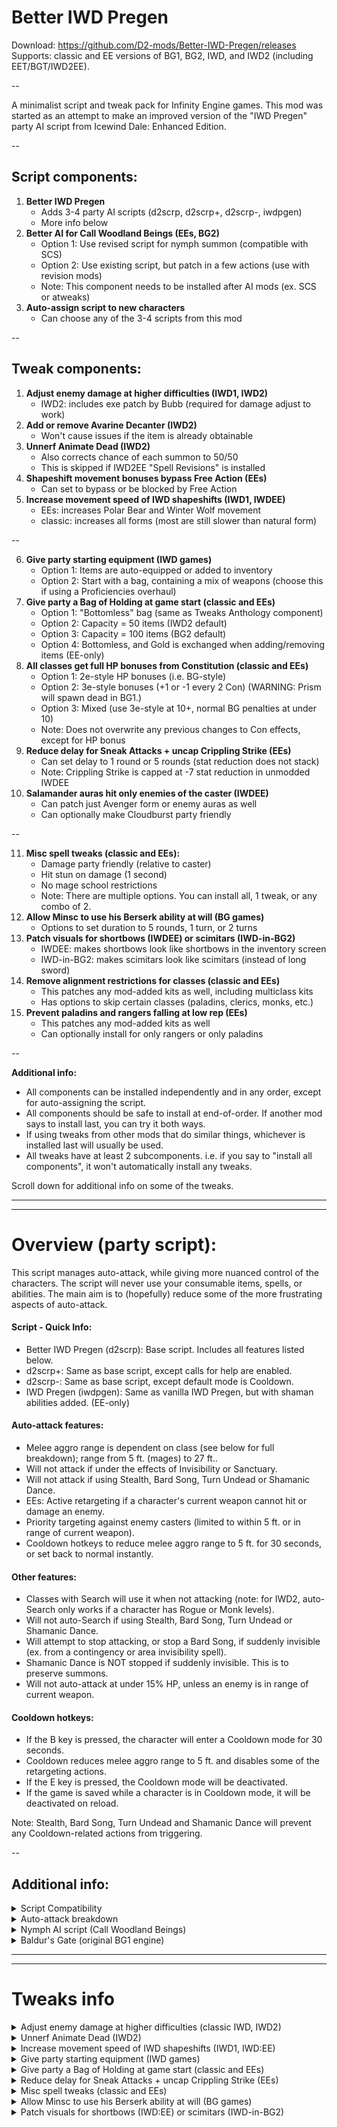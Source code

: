 # Better IWD Pregen
Download: https://github.com/D2-mods/Better-IWD-Pregen/releases  
Supports: classic and EE versions of BG1, BG2, IWD, and IWD2 (including EET/BGT/IWD2EE).

--

A minimalist script and tweak pack for Infinity Engine games. This mod was started as an attempt to make an improved version of the "IWD Pregen" party AI script from Icewind Dale: Enhanced Edition.

--

Script components:
-

1. **Better IWD Pregen**
	- Adds 3-4 party AI scripts (d2scrp, d2scrp+, d2scrp-, iwdpgen)
 	- More info below
2. **Better AI for Call Woodland Beings (EEs, BG2)**
	- Option 1: Use revised script for nymph summon (compatible with SCS)
	- Option 2: Use existing script, but patch in a few actions (use with revision mods)
	- Note: This component needs to be installed after AI mods (ex. SCS or atweaks)
3. **Auto-assign script to new characters**
	- Can choose any of the 3-4 scripts from this mod

--

Tweak components:
-

1. **Adjust enemy damage at higher difficulties (IWD1, IWD2)**
	- IWD2: includes exe patch by Bubb (required for damage adjust to work)
2. **Add or remove Avarine Decanter (IWD2)**
	- Won't cause issues if the item is already obtainable
3. **Unnerf Animate Dead (IWD2)**
	- Also corrects chance of each summon to 50/50
	- This is skipped if IWD2EE "Spell Revisions" is installed
4. **Shapeshift movement bonuses bypass Free Action (EEs)**
	- Can set to bypass or be blocked by Free Action
5. **Increase movement speed of IWD shapeshifts (IWD1, IWDEE)**
	- EEs: increases Polar Bear and Winter Wolf movement
	- classic: increases all forms (most are still slower than natural form)  

--

6. **Give party starting equipment (IWD games)**
	- Option 1: Items are auto-equipped or added to inventory
	- Option 2: Start with a bag, containing a mix of weapons (choose this if using a Proficiencies overhaul)
7. **Give party a Bag of Holding at game start (classic and EEs)**
	- Option 1: "Bottomless" bag (same as Tweaks Anthology component)
	- Option 2: Capacity = 50 items (IWD2 default)
	- Option 3: Capacity = 100 items (BG2 default)
	- Option 4: Bottomless, and Gold is exchanged when adding/removing items (EE-only)
8. **All classes get full HP bonuses from Constitution (classic and EEs)**
	- Option 1: 2e-style HP bonuses (i.e. BG-style)
	- Option 2: 3e-style bonuses (+1 or -1 every 2 Con) (WARNING: Prism will spawn dead in BG1.)
	- Option 3: Mixed (use 3e-style at 10+, normal BG penalties at under 10)
	- Note: Does not overwrite any previous changes to Con effects, except for HP bonus
9. **Reduce delay for Sneak Attacks + uncap Crippling Strike (EEs)**
	- Can set delay to 1 round or 5 rounds (stat reduction does not stack)
	- Note: Crippling Strike is capped at -7 stat reduction in unmodded IWDEE
10. **Salamander auras hit only enemies of the caster (IWDEE)**
	- Can patch just Avenger form or enemy auras as well
	- Can optionally make Cloudburst party friendly  

--

11. **Misc spell tweaks (classic and EEs):**
	- Damage party friendly (relative to caster)
	- Hit stun on damage (1 second)
	- No mage school restrictions
	- Note: There are multiple options. You can install all, 1 tweak, or any combo of 2.
12. **Allow Minsc to use his Berserk ability at will (BG games)**
	- Options to set duration to 5 rounds, 1 turn, or 2 turns
13. **Patch visuals for shortbows (IWDEE) or scimitars (IWD-in-BG2)**
	- IWDEE: makes shortbows look like shortbows in the inventory screen
	- IWD-in-BG2: makes scimitars look like scimitars (instead of long sword)
14. **Remove alignment restrictions for classes (classic and EEs)**
	- This patches any mod-added kits as well, including multiclass kits
	- Has options to skip certain classes (paladins, clerics, monks, etc.)
15. **Prevent paladins and rangers falling at low rep (EEs)**
	- This patches any mod-added kits as well
	- Can optionally install for only rangers or only paladins

--

**Additional info:**
- All components can be installed independently and in any order, except for auto-assigning the script.
- All components should be safe to install at end-of-order. If another mod says to install last, you can try it both ways.
- If using tweaks from other mods that do similar things, whichever is installed last will usually be used.
- All tweaks have at least 2 subcomponents. i.e. if you say to "install all components", it won't automatically install any tweaks.

Scroll down for additional info on some of the tweaks.

---
---

# Overview (party script):

This script manages auto-attack, while giving more nuanced control of the characters. The script will never use your consumable items, spells, or abilities. The main aim is to (hopefully) reduce some of the more frustrating aspects of auto-attack.

#### Script - Quick Info:
- Better IWD Pregen (d2scrp): Base script. Includes all features listed below.
- d2scrp+: Same as base script, except calls for help are enabled.
- d2scrp-: Same as base script, except default mode is Cooldown.
- IWD Pregen (iwdpgen): Same as vanilla IWD Pregen, but with shaman abilities added. (EE-only)

#### Auto-attack features:
- Melee aggro range is dependent on class (see below for full breakdown); range from 5 ft. (mages) to 27 ft..
- Will not attack if under the effects of Invisibility or Sanctuary.
- Will not attack if using Stealth, Bard Song, Turn Undead or Shamanic Dance.
- EEs: Active retargeting if a character's current weapon cannot hit or damage an enemy.
- Priority targeting against enemy casters (limited to within 5 ft. or in range of current weapon).
- Cooldown hotkeys to reduce melee aggro range to 5 ft. for 30 seconds, or set back to normal instantly.

#### Other features:
- Classes with Search will use it when not attacking (note: for IWD2, auto-Search only works if a character has Rogue or Monk levels).
- Will not auto-Search if using Stealth, Bard Song, Turn Undead or Shamanic Dance.
- Will attempt to stop attacking, or stop a Bard Song, if suddenly invisible (ex. from a contingency or area invisibility spell).
- Shamanic Dance is NOT stopped if suddenly invisible. This is to preserve summons.
- Will not auto-attack at under 15% HP, unless an enemy is in range of current weapon.

#### Cooldown hotkeys:
- If the B key is pressed, the character will enter a Cooldown mode for 30 seconds.
- Cooldown reduces melee aggro range to 5 ft. and disables some of the retargeting actions.
- If the E key is pressed, the Cooldown mode will be deactivated.
- If the game is saved while a character is in Cooldown mode, it will be deactivated on reload.

Note: Stealth, Bard Song, Turn Undead and Shamanic Dance will prevent any Cooldown-related actions from triggering.

--

Additional info:
-
<details>
  <summary>Script Compatibility</summary>

Script Compatibility:
-

- EEs: BG:EE, BG2:EE, IWD:EE, EET (tested on v2.5/v2.6)
- Classic: BG1, BG2, IWD, IWD2 (tested with GOG versions)

Also compatible with any BG2 conversion mods (ex. BGT or Classic Adventures).

#### Classic BG2 engine:  
- TobEx (v26/v28): Compatibility issues should be fixed (v3.7 and later).  
- TobEx Afterlife: Use v29.10 or later. (http://www.shsforums.net/files/file/1274-tobex-afterlife)  
- Improved GUI mod: Use v5.1 or later. (http://www.shsforums.net/files/file/1265-bg2-improved-gui)

NOTE: I'm not 100% sure the scripts work with expansionless versions of the classic games.
  
--

</details>

<details>
  <summary>Auto-attack breakdown</summary>

Auto-attack breakdown
-

**BG(EE), BG2(EE), IWD(EE):**

  ```
Class: Fighter, Ranger, Paladin, including any multiclass combinations
	Conditions (one must be met to auto-attack)
	1. Enemy is within range of the currently equipped weapon
	2. Enemy is within 27 ft.
	3. Attacked by enemy

Class: Kensai, Monk, Shapeshift/Polymorph (without Fighter levels)
	Conditions (one must be met to auto-attack)
	1. Enemy is within range of the currently equipped weapon
	2. Enemy is within 19 ft.
	3. Attacked by enemy

Class: Cleric, Druid, Shaman, Thief, Bard, Cleric/Thief
	Conditions (one must be met to auto-attack)
	1. Enemy is within range of the currently equipped weapon
	2. Enemy is within 13 ft.

Class: Mage, Sorcerer, Mage/Thief, Cleric/Mage
	Conditions (one must be met to auto-attack)
	1. Enemy is within range of the currently equipped weapon
	2. Enemy is within 5 ft.
	3. If THAC0 is less than 5, will attack if enemy is within 13 ft.
  ```

 --

**IWD2:**

  ```
Class: Fighter, Ranger, Paladin or Barbarian (single-class or multiclass with 3+ levels)
	Conditions (one must be met to auto-attack)
	1. Enemy is within range of the currently equipped weapon
	2. Enemy is within 27 ft.
	3. Attacked by enemy

Class: Monk (Level 9+), Wild Shape/Tenser's/Iron Body (without 3+ warrior levels)
	Conditions (one must be met to auto-attack)
	1. Enemy is within range of the currently equipped weapon
	2. Enemy is within 19 ft.
	3. Attacked by enemy

Class: Cleric, Druid, Monk, Thief or Bard, including multiclass with Wizard or Sorcerer
	Conditions (one must be met to auto-attack)
	1. Enemy is within range of the currently equipped weapon
	2. Enemy is within 13 ft.

Class: Wizard or Sorcerer
	Conditions (one must be met to auto-attack)
	1. Enemy is within range of the currently equipped weapon
	2. Enemy is within 5 ft.
  ```
  
--

</details>

<details>
  <summary>Nymph AI script (Call Woodland Beings)</summary>

Nymph AI script (Call Woodland Beings)
-

**Option 1 - Revised script:**
- Smarter spellcasting (better targeting, checks magic resist, etc.).
- May cast Barkskin, Mass Cure, Entangle, or Summon Insects once each per combat encounter. When the AI uses these spells, it doesn't require or consume any memorized spells.
- Slightly increased movement and casting speed.
- Teleports to catch up with the party (ex. while traveling with Boots of Speed).
- Preserves invisibility (won't attack or cast spells).
- Cooldown hotkeys to delay spellcasting (B to enable, E to disable).

Compatible with EEs and classic BG2 engine, including SCS.  
Not compatible with atweaks PnP Fey (use option 2).

--

Dimension Door: The nymph can teleport if conditions are met. It will alway teleport to either the nearest enemy or to a PC (usually, its summoner). It will not use Dimension Door if invisible, unless instructed to by the player (with the D key).

Marking: The nymph "marks" a PC as an object for various actions (by default, this is the summoner). If the marked PC is not on the map for any reason, the nymph will choose another PC on the same map. The nymph will always switch back to its summoner if in visual range. Note that the summoner, as an identifier, is not saved if a summon is still on the map (so if reloading, script will default to Player1 as the "marked" PC).

--

**Hotkeys:**
- If the D key is pressed the nymph will teleport to its summoner (or other PC). Only works when not in combat.
- If the B key is pressed, the nymph will enter Cooldown for 3 rounds. Cooldown mode disables most combat actions.
- If the E key is pressed, the Cooldown timer is set to 0 (deactivated).

--

**Option 2 - Patch existing script:**
- Adds Cooldown hotkeys (B to enable, E to disable)
- Adds D hotkey to teleport to party (out of combat only)
- Teleports to party if not in visual range (and not invisible)
- Preserves invisibility (won't attack or cast spells)
- Usable with atweaks PnP Fey, as well as AI mods that still use NYMPH.BCS (ex. SCS)

NOTE: Dimension Door is more limited with this patch. Will only teleport to the summoner or Player1.
  
--

</details>

<details>
  <summary>Baldur's Gate (original BG1 engine)</summary>

Baldur's Gate (original BG1 engine)
-

- Characters will preserve Hide/Invisibility/Sanctuary
- Melee aggro ranges working
- Calls for help working (d2scrp+)
- Cooldown hotkeys working
- No auto-Search (the FindTraps() script action doesn't work)

NOTE: Bard Song and Turn Undead won't prevent auto-attacking, but you can keep them active during battle if the character is standing outside melee aggro range (obviously with a melee weapon equipped)
  
--

</details>


---
---


# Tweaks info

<details>
  <summary>Adjust enemy damage at higher difficulties (classic IWD, IWD2)</summary>

Adjust enemy damage at higher difficulties (classic IWD, IWD2)
-

- The party normally takes 2x damage on Insane/HoF (or 1.5x on Very Hard).
- This component removes the damage bonus by setting this option in the game INI:

> Suppress Extra Difficulty Damage=1

NOTE: For IWD2, this setting doesn't work in the unmodded game. Thanks to an exe patch by Bubb, the option can be enabled. This patch is included with Bubb's permission.
  
--

</details>

<details>
  <summary>Unnerf Animate Dead (IWD2)</summary>

Unnerf Animate Dead (IWD2)
-

- The nerfed version caps at the Level 9 summons.
- Also corrects the chance of each creature type to 50/50 (was 51/49).
- Skipped if the IWD2EE "Spell Revisions" component is installed.

--

**Level - Summons**
- 1 - Skeleton, Skeleton Archer, Zombie
- 5 - Armored Skeleton, Chosen Zombie
- 7 - Boneguard Skeleton, Poison Zombie
- 9 - Greater Boneguard, Zombie Lord
- 11 - Cold Bones, Greater Zombie Lord
- 13 - Elite Greater Boneguard, Greater Drowned Dead
- 15 - Barrow Wight, Mummy King
- 17 - Apocalyptic Boneguard, Festering Drowned Dead

--

**NOTE: Festering Drowned Dead emits an aura, affecting living creatures, with several possible negative effects (including instant death) on a failed save vs. Fortitude. The aura prevents saving the game while active.**

You can also unnerf this spell by deleting SPWI501.SPL from the override.
  
--

</details>

<details>
  <summary>Increase movement speed of IWD shapeshifts (IWD1, IWD:EE)</summary>

Increase movement speed of IWD shapeshifts (IWD1, IWD:EE)
-

IWDEE:
- Increases movement of polar bear and winter wolf forms. 
- Winter wolf will move slightly faster than in natural form.
- Polar bear is similar speed or slightly slower (depending on angle of movement).

IWD1 (classic):
- Increases movement of all Druid shapeshifts. 
- The winter wolf moves faster than in natural form. 
- Polar bear gets a huge increase. It now moves similar speed to natural form (instead of ridiculously slow).
- The boring beetle and elementals are slightly slower than natural form.

Additional info:
- There are no conflicts with this tweak and the similar tweak in my [Polymorph fixes](https://github.com/D2-mods/Polymorph-fixes-for-IWDEE) mod. If differing options are chosen, the game will use whichever is installed last.
- Classic IWD: The 2 installer options are identical. Game doesn't have a polymorph spell.
  
--

</details>

<details>
  <summary>Give party starting equipment (IWD games)</summary>

Give party starting equipment (IWD games)
-

This component gives the party basic starting weapons, as well as the "Worn Garment" armor. Weapons are given based on proficiencies (IWDEE), or class (IWD2), or randomly (classic IWD). There's also an option to start with a bag, containing at least 1 of each weapon type. More info below.

- Note: For IWD2, the pre-made parties already start out equipped, so this just makes it more fair for custom parties.  
- This component is fully compatible with the IWD2EE mod. It's also compatible with IWD-in-BG2, if you really want to use that version.

--

**Scripting notes:**

This is a global script that runs once per character slot per game. If the character exists, the script will start for that slot. It specifically looks for a quarterstaff in the inventory (which level 1 characters will always start with). It will not give starting items if already equipped (i.e. you imported a character from a previous playthrough).

After about 1 round, the script will never run again for that playthrough for that character slot.

--

**Option 1 (auto-equip):**

How it works:
- Start a new game with new characters (you can also load one saved at the start).
- Wait a few seconds for the script to run for each character.
- That's it. The items will be either equipped or in the inventory.
- For classic IWD, you may need to open/close the Inventory screen 1-2 times to make the script run.

**NOTE: Auto-equip option is not compatible with proficiency overhauls.**


<details>
  <summary>Additional info:</summary>

--

**IWDEE:**
- Items are created based on a character's proficiencies (up to 1 melee and 1 ranged).
- Characters with no melee profs will keep the starting staff.
- Weapons are added to the quickslots or inventory.
- No known issues.

--

**Classic IWD:**
- This game doesn't have a way to detect proficiencies from a script.
- The party receives a randomized set of items (a few items are non-random).
- Total amount of items received is based on size of the initial party.
- For organization, all weapons will be in the inventories of Player1 or Player2.
- Characters will keep the starting staff (removing it can lead to a possible crash).

--

**IWD2:**
- This game doesn't have a way to detect Feats from a script.
- Each character receives one melee and one ranged weapon.
- Items are slightly randomized. Possible items are based on character class.
- Weapons are moved to the quickslots, but are NOT auto-equipped.
- Do one of the following to equip weapons:
	- Save and reload
	- Open and exit Character arbitration
	- Pick up and re-equip each weapon

--

**IWD-in-BG2:**
- Works the same as in IWD:EE.
- Quickslot icon is not automatically updated.
- To update the icon, pick up and re-equip each weapon (save/reload doesn't work).

--

</details>

--

**Option 2 (weapon bag):**

This component will give the party a bag, containing a selection of weapons. A single bag is given and the player can choose what to do with unwanted items (i.e. sell or throw away). The contents is the same regardless of party size. The bag contains at least one of each weapon type, so it should be compatible with any Proficiencies overhauls.

NOTE: If the separate "Give party a Bag of Holding" component is not installed, then items can only be taken out of the weapon bag. If it is installed, then the bag is changed to a normal Bag of Holding.
  
--

</details>

<details>
  <summary>Give party a Bag of Holding at game start (classic and EEs)</summary>

Give party a Bag of Holding at game start (classic and EEs)
-

- The first 3 options give a Bag of Holding with differing max capacities. 
- The "Bottomless" option has a capacity of 32767 items, same number used by Tweaks Anthology.
- Compatible with all IE games that support Bags of Holding (except PsT:EE for now).

--

**Option 4 (EEs) - Bottomless, and Gold is exchanged when adding/removing items (experimental)**

You start with a bottomless bag (60000+ capacity), but unlike other bags, gold is added or taken away whenever items are transferred. Otherwise, it works like a regular bag.

v7.14 changes:
- BGEE/BG2EE have 65% resell and 140% markup if buying back.
- IWDEE/PSTEE have 80% resell and 130% markup if buying back.
- previously, all games had 65% resell and 180% markup.


<details>
  <summary>Additional info (Option 4):</summary>

--

**Notes:**
- Bag screen doesn't show current gold amount (except in PSTEE).
- You can sell items in the bag to merchants. (still costs gold to remove from bag)
- Reputation has no effect.
- Charisma of the active character (the one with the bag) adjusts price for buying items back.

NOTE: Items cannot be taken out of the bag if party lacks the gold to buy it back.

--

**Issues/Exploits:**
- Rechargeable items: Gold gained when putting in the bag is always the same (current charges doesn't matter). Removing an item, however, costs less with fewer charges. At 0 charges, an item is actually free to take out. So you can deplete an item of charges, then continually add and remove it to make infinite gold.
- Items with 1 gold base price will give 0 gold when putting in the bag.

--

</details>
  
--

</details>

<details>
  <summary>Reduce delay for Sneak Attacks + uncap Crippling Strike (EEs)</summary>

Reduce delay for Sneak Attacks + uncap Crippling Strike (EEs)
-

Reduce delay for Sneak Attacks:
- Default delay is 420 seconds (i.e. immunity effect on target).
- Options to reduce delay to 6 or 30 seconds, or keep unchanged.
- 3rd option (no change) will patch effects if a related tweak from OlvynTweaks is detected.

Uncap Crippling Strike:
- Allows Crippling Strike to scale to -16 (Assassin at level 50).
- By default, the stat reduction is capped at -7 (EE v2.5 and v2.6.6).
- The dialogue box and Record screen could show higher numbers, but the effect never went past -7.
- Main purpose is to allow Assassins to reach -10 in IWD:EE.
  
--

</details>

<details>
  <summary>Misc spell tweaks (classic and EEs)</summary>

Misc spell tweaks (classic and EEs)
-

- This has 3 tweaks:
	- Damage party friendly (relative to caster)
	- Hit stun on damage (1 second)
	- No mage school restrictions
- Safe to install at end-of-order. Install after any mods that adds spells or items.
- It has multiple subcomponents. You can install all tweaks, just 1 tweak, or any combo of 2.
- The damage ones will also check item spells (wands, potions, etc.).

--

**Additional info (spell tweaks):**
- The damage tweaks ignore poison, disease, and other hardcoded damage effects.
- The damage tweaks ignore spells that target the caster with no projectile (ex. self-damage from berserker Enrage)
- The damage tweaks ignore most subspells. (note: installer will always check SPLs with long range or an offensive "secondary type")
- "No mage school restrictions" is both a tweak and a workaround for a serious issue with sorcerer kits (spell schools missing from selection screen). More info in this post at G3 forums: https://www.gibberlings3.net/forums/topic/36181-spell-selection-issue-sorcererscharacter-creation/#comment-318196
- "No mage school restrictions" will also make all arcane scrolls usable by any specialist. (note: Making the spell appear in the selection screen also makes the "Write Magic" button appear, even if scroll is unusable).
- Hit stun note: Does not remove any stun effects already on the spell, so longer durations will still be there.
- Hit stun note: Applies only once per spell. (ex. Melf's arrow stuns only on initial hit.)
- Hit stun note: For spells with saving throws for half damage, stun is only if save is failed.
- Hit stun note: skips repeating area damage (ex. Cloudkill). Similar mod spells are skipped if Secondary type is set to BATTLEGROUND.
- Hit stun note: skips counter/barrier spells (Fire Shield, Blade Barrier, etc.). Similar mod spells are skipped if Secondary type is set to any PROTECTIONS type.

--

**Game-specific info:**
- PSTEE: "No mage school restrictions" not available. (note: many PSTEE spells use hardcoded projectiles or effects, so the damage ones only apply to a few spells)
- BG1 (classic): "Damage party friendly" not available.
- IWD1/IWD2 (classic): Projectiles that apply damage directly are skipped for damage tweaks (ex. Agannazar's Scorcher). Most spells like fireball, skull trap, etc. will be patched. If unsure, test spell on PCs before using.
- IWD1 (classic): "Damage party friendly" does not reliably protect from wands/item spells unless they are casting an actual spell. Most wands apply effects directly instead of casting a spell.
- IWD2: "No mage school restrictions" will change all arcane spells to Generalist school. This is the only way to make it work for IWD2. This means that bonuses from feats or other sources will not apply. (note: Specialists will still have a bonus spell slot and will still be identified as the specialist for scripts and dialogues.)

--

</details>

<details>
  <summary>Allow Minsc to use his Berserk ability at will (BG games)</summary>

Allow Minsc to use his Berserk ability at will (BG games)
-

- Can set duration to 30, 60, or 120 seconds.
- The way it works differs by game:
	- EEs: Can be recast at any time (stat bonuses do not stack).
	- BG1: Regain ability after duration runs out.
	- BG2: Regain ability immediately, but cannot recast until duration runs out.
- BG2EE: Fixes a timing error, which caused Minsc to always take damage when the ability ended, even at full health.
- BG2: Fixes incorrect durations for some effects (tested in BG2 fixpack v13)

NOTE: Will be skipped if Rashemi Berserker (Artisan's Kitpack) is installed
  
--

</details>

<details>
  <summary>Patch visuals for shortbows (IWD:EE) or scimitars (IWD-in-BG2)</summary>

Patch visuals for shortbows (IWD:EE) or scimitars (IWD-in-BG2)
-

- IWDEE: Patch shortbows to use shortbow appearance (as in classic IWD)
- IWD-in-BG2: Patch scimitars to use scimitar appearance (was using long sword)

NOTE: Shortbow appearance can't be set for IWD-in-BG2
  
--

</details>
